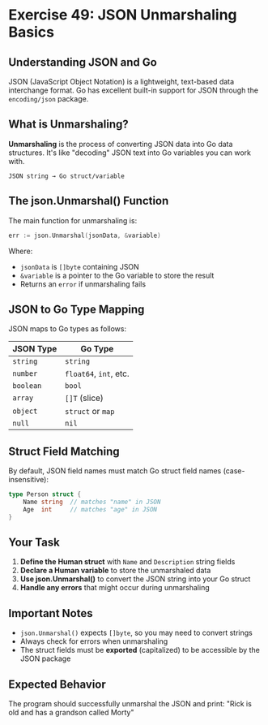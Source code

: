# Exercise 49: JSON Unmarshaling Basics

## Understanding JSON and Go

JSON (JavaScript Object Notation) is a lightweight, text-based data interchange format. Go has excellent built-in support for JSON through the `encoding/json` package.

## What is Unmarshaling?

**Unmarshaling** is the process of converting JSON data into Go data structures. It's like "decoding" JSON text into Go variables you can work with.

```
JSON string → Go struct/variable
```

## The json.Unmarshal() Function

The main function for unmarshaling is:

```go
err := json.Unmarshal(jsonData, &variable)
```

Where:
- `jsonData` is `[]byte` containing JSON
- `&variable` is a pointer to the Go variable to store the result
- Returns an `error` if unmarshaling fails

## JSON to Go Type Mapping

JSON maps to Go types as follows:

| JSON Type | Go Type |
|-----------|---------|
| `string` | `string` |
| `number` | `float64`, `int`, etc. |
| `boolean` | `bool` |
| `array` | `[]T` (slice) |
| `object` | `struct` or `map` |
| `null` | `nil` |

## Struct Field Matching

By default, JSON field names must match Go struct field names (case-insensitive):

```go
type Person struct {
    Name string  // matches "name" in JSON
    Age  int     // matches "age" in JSON  
}
```

## Your Task

1. **Define the Human struct** with `Name` and `Description` string fields
2. **Declare a Human variable** to store the unmarshaled data
3. **Use json.Unmarshal()** to convert the JSON string into your Go struct
4. **Handle any errors** that might occur during unmarshaling

## Important Notes

- `json.Unmarshal()` expects `[]byte`, so you may need to convert strings
- Always check for errors when unmarshaling
- The struct fields must be **exported** (capitalized) to be accessible by the JSON package

## Expected Behavior

The program should successfully unmarshal the JSON and print: "Rick is old and has a grandson called Morty"